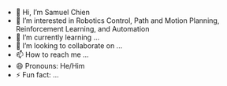 - 👋 Hi, I’m Samuel Chien
- 👀 I’m interested in Robotics Control, Path and Motion Planning, Reinforcement Learning, and Automation
- 🌱 I’m currently learning ...
- 💞️ I’m looking to collaborate on ...
- 📫 How to reach me ...
- 😄 Pronouns: He/Him
- ⚡ Fun fact: ...

<!---
SAMUEL-CWC/SAMUEL-CWC is a ✨ special ✨ repository because its `README.md` (this file) appears on your GitHub profile.
You can click the Preview link to take a look at your changes.
--->
